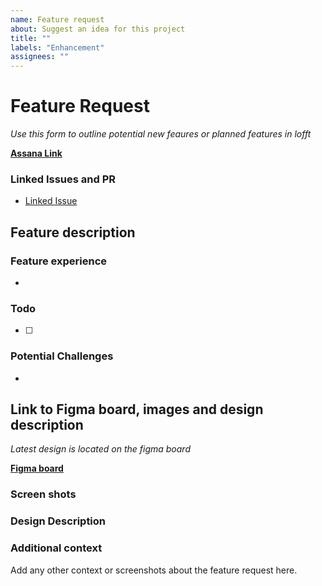 ```yaml
---
name: Feature request
about: Suggest an idea for this project
title: ""
labels: "Enhancement"
assignees: ""
---
```


<!-- V1.2 -->

# Feature Request

_Use this form to outline potential new feaures or planned features in lofft_

**[Assana Link]()**

### Linked Issues and PR
* [Linked Issue]()

## **Feature description**

### **Feature experience**

<!-- As a `visitor` ... -->

-

### **Todo**

- [ ]

### **Potential Challenges**

-

## **Link to Figma board, images and design description**

_Latest design is located on the figma board_

**[Figma board]()**

### Screen shots

### Design Description

<!--Relevent for both-->

### Additional context

Add any other context or screenshots about the feature request here.
